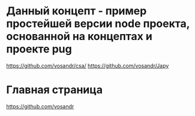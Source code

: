 # Данный концепт - пример простейшей версии node проекта, основанной на концептах и проекте pug
https://github.com/vosandr/csa/
https://github.com/vosandr/Japy

# Главная страница
https://github.com/vosandr
